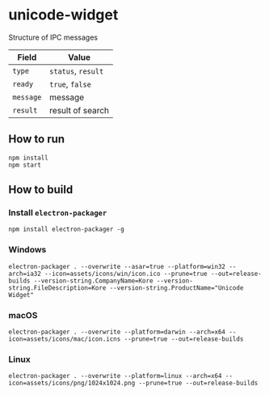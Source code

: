 # unicode-widget

Structure of IPC messages

| Field | Value |
| ----- | ----- |
| `type` | `status`, `result` |
| `ready` | `true`, `false` |
| `message` | message |
| `result` | result of search |

## How to run

```
npm install
npm start
```

## How to build

### Install `electron-packager`
```
npm install electron-packager -g
```


### Windows
```
electron-packager . --overwrite --asar=true --platform=win32 --arch=ia32 --icon=assets/icons/win/icon.ico --prune=true --out=release-builds --version-string.CompanyName=Kore --version-string.FileDescription=Kore --version-string.ProductName="Unicode Widget"
```

### macOS
```
electron-packager . --overwrite --platform=darwin --arch=x64 --icon=assets/icons/mac/icon.icns --prune=true --out=release-builds
```

### Linux
```
electron-packager . --overwrite --platform=linux --arch=x64 --icon=assets/icons/png/1024x1024.png --prune=true --out=release-builds
```
